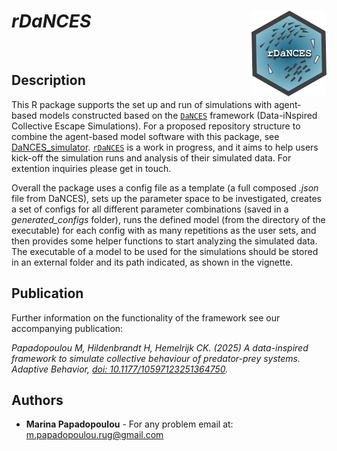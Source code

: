 # *rDaNCES*   <img src="man/figures/logo.png" align="right" alt="" width="120" />
<br>

## Description 
This R package supports the set up and run of simulations with agent-based models constructed based on the [`DaNCES`](https://github.com/marinapapa/DaNCES_framework) framework (Data-iNspired Collective Escape Simulations). For a proposed repository structure to combine the agent-based model software with this package, see [DaNCES_simulator](https://github.com/marinapapa/DaNCES_simulator). 
[`rDaNCES`](https://github.com/marinapapa/rDaNCES) is a work in progress, and it aims to help users kick-off the simulation runs and analysis of their simulated data. For extention inquiries please get in touch.  

Overall the package uses a config file as a template (a full composed *.json* file from DaNCES), sets up the parameter space to be investigated, creates a set of configs for all different parameter combinations (saved in a *generated_configs* folder), runs the defined model (from the directory of the executable) for each config with as many repetitions as the user sets, and then provides some helper functions to start analyzing the simulated data. The executable of a model to be used for the simulations should be stored in an external folder and its path indicated, as shown in the vignette.

## Publication

Further information on the functionality of the framework see our accompanying publication: 

_Papadopoulou M, Hildenbrandt H, Hemelrijk CK. (2025) A data-inspired framework to simulate collective behaviour of predator-prey systems. Adaptive Behavior, [doi: 10.1177/10597123251364750](https://doi.org/10.1177/10597123251364750)._

## Authors
* **Marina Papadopoulou** - For any problem email at: <m.papadopoulou.rug@gmail.com>

